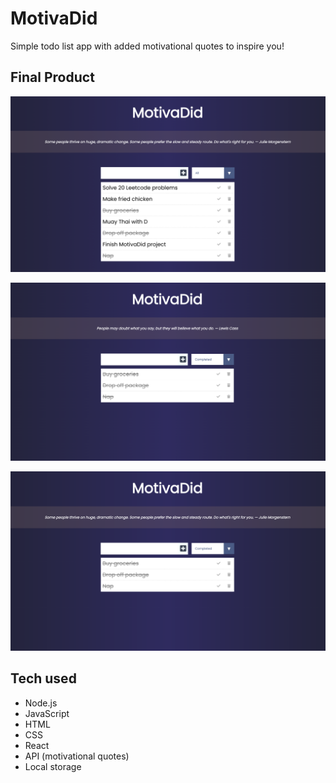 # MotivaDid

Simple todo list app with added motivational quotes to inspire you!

## Final Product

!["Home"](https://github.com/diannegabriel/todo-list/blob/master/docs/all.png)

!["Sorted completed tasks"](https://github.com/diannegabriel/todo-list/blob/master/docs/completed.png)

!["Sorted incomplete tasks"](https://github.com/diannegabriel/todo-list/blob/master/docs/incomplete.png)

## Tech used

- Node.js
- JavaScript
- HTML
- CSS
- React
- API (motivational quotes)
- Local storage
